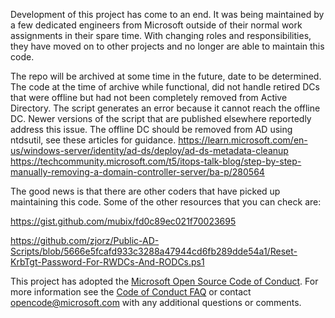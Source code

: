 Development of this project has come to an end. It was being maintained by a few dedicated engineers
from Microsoft outside of their normal work assignments in their spare time. With changing roles and 
responsibilities, they have moved on to other projects and no longer are able to maintain this code. 

The repo will be archived at some time in the future, date to be determined. The code at the time of archive 
while functional, did not handle retired DCs that were offline but had not been completely removed from 
Active Directory. The script generates an error because it cannot reach the offline DC. Newer versions of 
the script that are published elsewhere reportedly address this issue. The offline DC should be removed from 
AD using ntdsutil, see these articles for guidance. 
https://learn.microsoft.com/en-us/windows-server/identity/ad-ds/deploy/ad-ds-metadata-cleanup
https://techcommunity.microsoft.com/t5/itops-talk-blog/step-by-step-manually-removing-a-domain-controller-server/ba-p/280564


The good news is that there are other coders that have picked up maintaining this code. Some of the other 
resources that you can check are:

https://gist.github.com/mubix/fd0c89ec021f70023695

https://github.com/zjorz/Public-AD-Scripts/blob/5666e5fcafd933c3288a47944cd6fb289dde54a1/Reset-KrbTgt-Password-For-RWDCs-And-RODCs.ps1






This project has adopted the [Microsoft Open Source Code of Conduct](https://opensource.microsoft.com/codeofconduct/).
For more information see the [Code of Conduct FAQ](https://opensource.microsoft.com/codeofconduct/faq/) or
contact [opencode@microsoft.com](mailto:opencode@microsoft.com) with any additional questions or comments.
